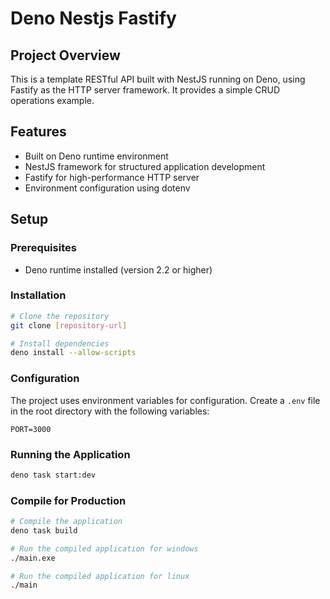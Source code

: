 # Deno Nestjs Fastify

## Project Overview
This is a template RESTful API built with NestJS running on Deno, using Fastify as the HTTP server framework. It provides a simple CRUD operations example.

## Features
- Built on Deno runtime environment
- NestJS framework for structured application development
- Fastify for high-performance HTTP server
- Environment configuration using dotenv

## Setup

### Prerequisites
- Deno runtime installed (version 2.2 or higher)

### Installation
```bash
# Clone the repository
git clone [repository-url]

# Install dependencies
deno install --allow-scripts
```

### Configuration
The project uses environment variables for configuration. Create a `.env` file in the root directory with the following variables:
```
PORT=3000
```

### Running the Application
```bash
deno task start:dev
```

### Compile for Production
```bash
# Compile the application
deno task build

# Run the compiled application for windows
./main.exe

# Run the compiled application for linux
./main
```